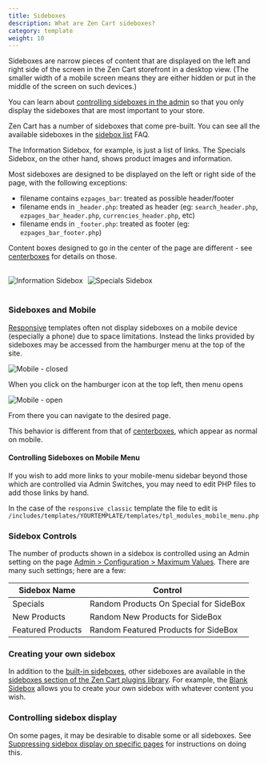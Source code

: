 ```yaml
---
title: Sideboxes 
description: What are Zen Cart sideboxes? 
category: template
weight: 10
---
```


Sideboxes are narrow pieces of content that are displayed on the left and right side of the screen in the Zen Cart storefront in a desktop view.  (The smaller width of a mobile screen means they are either hidden or put in the middle of the screen on such devices.)

You can learn about [controlling sideboxes in the admin](/user/admin/sideboxes/) so that you only display the sideboxes that are most important to your store. 

Zen Cart has a number of sideboxes that come pre-built. 
You can see all the available sideboxes in the [sidebox list](/user/sideboxes/sidebox_list/) FAQ. 

The Information Sidebox, for example, is just a list of links. 
The Specials Sidebox, on the other hand, shows product images and information. 

Most sideboxes are designed to be displayed on the left or right side of the page, with the following exceptions: 

- filename contains `ezpages_bar`: treated as possible header/footer
- filename ends in `_header.php`: treated as header (eg: `search_header.php`, `ezpages_bar_header.php`, `currencies_header.php`, etc)
- filename ends in `_footer.php`: treated as footer (eg: `ezpages_bar_footer.php`)

Content boxes designed to go in the center of the page are different - see [centerboxes](/user/template/centerboxes/) for details on those.

<br>
<div style="float: left;">
  <div style="float: left; margin-right: 10px;">
    <img alt="Information Sidebox" src="/images/information_sidebox.png" />
  </div>
  <div style="float: left;">
    <img alt="Specials Sidebox" src="/images/specials_sidebox.png" />
  </div>
</div>
<br clear="all">
<br>


### Sideboxes and Mobile 

[Responsive](/user/template/responsive/) templates often not display sideboxes on a mobile device (especially a phone) due to space limitations.  Instead the links provided by sideboxes may be accessed from the hamburger menu at the top of the site. 

<img alt="Mobile - closed" src="/images/mobile_closed.png" />

When you click on the hamburger icon at the top left, then menu opens 

<img alt="Mobile - open" src="/images/mobile_open.png" />

From there you can navigate to the desired page. 

This behavior is different from that of [centerboxes](/user/template/centerboxes/), which appear as normal on mobile. 

#### Controlling Sideboxes on Mobile Menu

If you wish to add more links to your mobile-menu sidebar beyond those which are controlled via Admin Switches, you may need to edit PHP files to add those links by hand.

In the case of the `responsive_classic` template the file to edit is `/includes/templates/YOURTEMPLATE/templates/tpl_modules_mobile_menu.php`


### Sidebox Controls 

The number of products shown in a sidebox is controlled using an Admin setting on the page [Admin > Configuration > Maximum Values](/user/admin_pages/configuration/configuration_maximumvalues/).  There are many such settings; here are a few: 

Sidebox Name | Control 
----------|------- 
Specials | Random Products On Special for SideBox
New Products | Random New Products for SideBox
Featured Products | Random Featured Products for SideBox

###  Creating your own sidebox 

In addition to the [built-in sideboxes](/user/sideboxes/sidebox_list/), other sideboxes are available in the [sideboxes section of the Zen Cart plugins library](https://www.zen-cart.com/downloads.php?do=cat&id=12).  For example, the [Blank Sidebox](https://www.zen-cart.com/downloads.php?do=file&id=80) allows you to create your own sidebox with whatever content you wish. 

### Controlling sidebox display 

On some pages, it may be desirable to disable some or all sideboxes.  See [Suppressing sidebox display on specific pages](/user/sideboxes/suppressing_sidebox_display/) for instructions on doing this.



